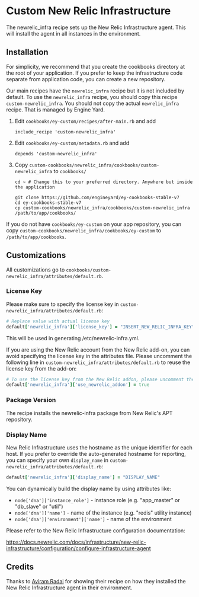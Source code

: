 # Custom New Relic Infrastructure

The newrelic_infra recipe sets up the New Relic Infrastructure agent. This will install the agent in all instances in the environment.

## Installation

For simplicity, we recommend that you create the cookbooks directory at the root of your application. If you prefer to keep the infrastructure code separate from application code, you can create a new repository.

Our main recipes have the `newrelic_infra` recipe but it is not included by default. To use the `newrelic_infra` recipe, you should copy this recipe `custom-newrelic_infra`. You should not copy the actual `newrelic_infra` recipe. That is managed by Engine Yard.

1. Edit `cookbooks/ey-custom/recipes/after-main.rb` and add

      ```
      include_recipe 'custom-newrelic_infra'
      ```

2. Edit `cookbooks/ey-custom/metadata.rb` and add

      ```
      depends 'custom-newrelic_infra'
      ```

3. Copy `custom-cookbooks/newrelic_infra/cookbooks/custom-newrelic_infra` to `cookbooks/`

      ```
      cd ~ # Change this to your preferred directory. Anywhere but inside the application

      git clone https://github.com/engineyard/ey-cookbooks-stable-v7
      cd ey-cookbooks-stable-v7
      cp custom-cookbooks/newrelic_infra/cookbooks/custom-newrelic_infra /path/to/app/cookbooks/
      ```

If you do not have `cookbooks/ey-custom` on your app repository, you can copy `custom-cookbooks/newrelic_infra/cookbooks/ey-custom` to `/path/to/app/cookbooks`.

## Customizations

All customizations go to `cookbooks/custom-newrelic_infra/attributes/default.rb`.

### License Key

Please make sure to specify the license key in `custom-newrelic_infra/attributes/default.rb`:

```ruby
# Replace value with actual license key
default['newrelic_infra']['license_key'] = "INSERT_NEW_RELIC_INFRA_KEY"
```

This will be used in generating /etc/newrelic-infra.yml.

If you are using the New Relic account from the New Relic add-on, you can avoid specifying the license key in the attributes file. Please uncomment the following line in `custom-newrelic_infra/attributes/default.rb` to reuse the license key from the add-on:

```ruby
# To use the license key from the New Relic addon, please uncomment the line below:
default['newrelic_infra']['use_newrelic_addon'] = true
```

### Package Version

The recipe installs the newrelic-infra package from New Relic's APT repository.

### Display Name

New Relic Infrastructure uses the hostname as the unique identifier for each host. If you prefer to override the auto-generated hostname for reporting, you can specify your own `display_name` in `custom-newrelic_infra/attributes/default.rb`:

```ruby
default['newrelic_infra']['display_name'] = "DISPLAY_NAME"
```

You can dynamically build the display name by using attributes like:

* `node['dna']['instance_role']` - instance role (e.g. "app_master" or "db_slave" or "util")
* `node['dna']['name']` - name of the instance (e.g. "redis" utility instance)
* `node['dna']['environment']['name']` - name of the environment

Please refer to the New Relic Infrastructure configuration documentation:

https://docs.newrelic.com/docs/infrastructure/new-relic-infrastructure/configuration/configure-infrastructure-agent

## Credits

Thanks to [Aviram Radai][1] for showing their recipe on how they installed the New Relic Infrastructure agent in their environment.

[1]: https://github.com/aviramradai
